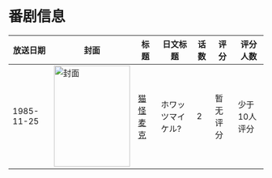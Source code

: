 # 番剧信息

|放送日期|封面|标题|日文标题|话数|评分|评分人数|
|---|---|---|---|---|---|---|
|1985-11-25|<img src="//lain.bgm.tv/pic/cover/c/cd/4b/219807_cVsou.jpg" alt="封面" style="width:150px;height:200px;object-fit:cover;">|[猫怪麦克](https://bangumi.tv/subject/219807)|ホワッツマイケル?|2|暂无评分|少于10人评分|
